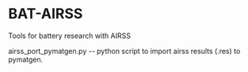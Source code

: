 # BAT-AIRSS
Tools for battery research with AIRSS


airss_port_pymatgen.py -- python script to import airss results (.res) to pymatgen.
